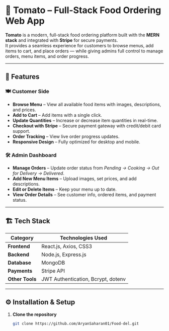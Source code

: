 # 🍔 Tomato – Full-Stack Food Ordering Web App

**Tomato** is a modern, full-stack food ordering platform built with the **MERN stack** and integrated with **Stripe** for secure payments.  
It provides a seamless experience for customers to browse menus, add items to cart, and place orders — while giving admins full control to manage orders, menu items, and order progress.

---

## 🚀 Features

### 🍽 Customer Side
- **Browse Menu** – View all available food items with images, descriptions, and prices.
- **Add to Cart** – Add items with a single click.
- **Update Quantities** – Increase or decrease item quantities in real-time.
- **Checkout with Stripe** – Secure payment gateway with credit/debit card support.
- **Order Tracking** – View live order progress updates.
- **Responsive Design** – Fully optimized for desktop and mobile.

### 🛠 Admin Dashboard
- **Manage Orders** – Update order status from *Pending → Cooking → Out for Delivery → Delivered*.
- **Add New Menu Items** – Upload images, set prices, and add descriptions.
- **Edit or Delete Items** – Keep your menu up to date.
- **View Order Details** – See customer info, ordered items, and payment status.

---

## 🏗 Tech Stack

| **Category**    | **Technologies Used** |
|-----------------|------------------------|
| **Frontend**    | React.js, Axios, CSS3 |
| **Backend**     | Node.js, Express.js |
| **Database**    | MongoDB  |
| **Payments**    | Stripe API |
| **Other Tools** | JWT Authentication, Bcrypt, dotenv |

---

## ⚙️ Installation & Setup

1. **Clone the repository**
   ```bash
   git clone https://github.com/AryanSaharan01/Food-del.git
   
